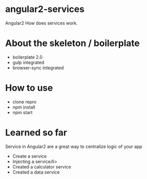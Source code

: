# angular2-services
Angular2 How does services work.

# About the skeleton / boilerplate
<ul>
    <li>boilerplate 2.0</li>
    <li>gulp integrated</li>
    <li>browser-sync integrated</li>
</ul>

# How to use
<ul>
    <li>clone repro</li>
    <li>npm install</li>
    <li>npm start</li>
</ul>

# Learned so far
<p>Service in Angular2 are a great way to centralize logic of your app</p>
<ul>
    <li>Create a service</li>
    <li>Injecting a service/li>
    <li>Created a calculator service</li>
    <li>Created a data service</li>
</ul>
